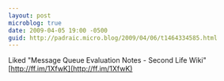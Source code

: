 ```yaml
---
layout: post
microblog: true
date: 2009-04-05 19:00 -0500
guid: http://padraic.micro.blog/2009/04/06/t1464334585.html
---
```

Liked "Message Queue Evaluation Notes - Second Life Wiki" [http://ff.im/1XfwK](http://ff.im/1XfwK)
